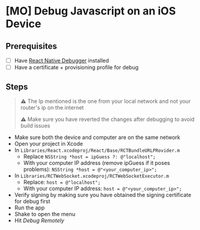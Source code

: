 # \[MO\] Debug Javascript on an iOS Device

## Prerequisites

* [ ] Have [React Native Debugger](https://github.com/jhen0409/react-native-debugger) installed
* [ ] Have a certificate + provisioning profile for debug

## Steps

> :warning: The Ip mentioned is the one from your local network and not your router's ip on the internet
>
> :warning: Make sure you have reverted the changes after debugging to avoid build issues

* Make sure both the device and computer are on the same network
* Open your project in Xcode
* In `Libraries/React.xcodeproj/React/Base/RCTBundleURLPRovider.m`
  * Replace `NSString *host = ipGuess ?: @"localhost";`
  * With your computer IP address \(remove ipGuess if it poses problems\): `NSString *host = @"<your_computer_ip>";`
* In `Libraries/RCTWebSocket.xcodeproj/RCTWebSocketExecutor.m`
  * Replace: `host = @"localhost";`
  * With your computer IP address: `host = @"<your_computer_ip>";`
* Verify signing by making sure you have obtained the signing certificate for debug first
* Run the app
* Shake to open the menu
* Hit _Debug Remotely_

